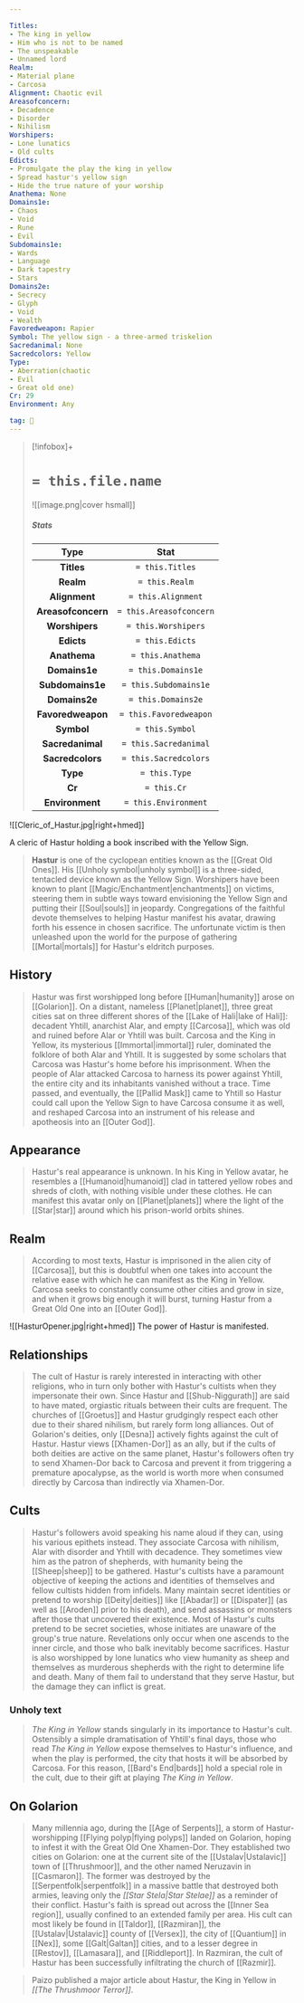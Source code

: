 ```yaml
---

Titles:
- The king in yellow
- Him who is not to be named
- The unspeakable
- Unnamed lord
Realm:
- Material plane
- Carcosa
Alignment: Chaotic evil
Areasofconcern:
- Decadence
- Disorder
- Nihilism
Worshipers:
- Lone lunatics
- Old cults
Edicts:
- Promulgate the play the king in yellow
- Spread hastur's yellow sign
- Hide the true nature of your worship
Anathema: None
Domains1e:
- Chaos
- Void
- Rune
- Evil
Subdomains1e:
- Wards
- Language
- Dark tapestry
- Stars
Domains2e:
- Secrecy
- Glyph
- Void
- Wealth
Favoredweapon: Rapier
Symbol: The yellow sign - a three-armed triskelion
Sacredanimal: None
Sacredcolors: Yellow
Type:
- Aberration(chaotic
- Evil
- Great old one)
Cr: 29
Environment: Any

tag: 🙏
---
```


> [!infobox]+
> #  `= this.file.name`
> ![[image.png|cover hsmall]]
> ##### Stats
> Type | Stat |
> :---:|:---:|
> **Titles** | `= this.Titles` |
> **Realm** | `= this.Realm` |
> **Alignment** | `= this.Alignment` |
> **Areasofconcern** | `= this.Areasofconcern` |
> **Worshipers** | `= this.Worshipers` |
> **Edicts** | `= this.Edicts` |
> **Anathema** | `= this.Anathema` |
> **Domains1e** | `= this.Domains1e` |
> **Subdomains1e** | `= this.Subdomains1e` |
> **Domains2e** | `= this.Domains2e` |
> **Favoredweapon** | `= this.Favoredweapon` |
> **Symbol** | `= this.Symbol` |
> **Sacredanimal** | `= this.Sacredanimal` |
> **Sacredcolors** | `= this.Sacredcolors` |
> **Type** | `= this.Type` |
> **Cr** | `= this.Cr` |
> **Environment** | `= this.Environment` |



![[Cleric_of_Hastur.jpg|right+hmed]] 

A cleric of Hastur holding a book inscribed with the Yellow Sign.


> **Hastur** is one of the cyclopean entities known as the [[Great Old Ones]]. His [[Unholy symbol|unholy symbol]] is a three-sided, tentacled device known as the Yellow Sign.
> Worshipers have been known to plant [[Magic/Enchantment|enchantments]] on victims, steering them in subtle ways toward envisioning the Yellow Sign and putting their [[Soul|souls]] in jeopardy. Congregations of the faithful devote themselves to helping Hastur manifest his avatar, drawing forth his essence in chosen sacrifice. The unfortunate victim is then unleashed upon the world for the purpose of gathering [[Mortal|mortals]] for Hastur's eldritch purposes.



## History

> Hastur was first worshipped long before [[Human|humanity]] arose on [[Golarion]]. On a distant, nameless [[Planet|planet]], three great cities sat on three different shores of the [[Lake of Hali|lake of Hali]]: decadent Yhtill, anarchist Alar, and empty [[Carcosa]], which was old and ruined before Alar or Yhtill was built. Carcosa and the King in Yellow, its mysterious [[Immortal|immortal]] ruler, dominated the folklore of both Alar and Yhtill. It is suggested by some scholars that Carcosa was Hastur's home before his imprisonment.
> When the people of Alar attacked Carcosa to harness its power against Yhtill, the entire city and its inhabitants vanished without a trace. Time passed, and eventually, the [[Pallid Mask]] came to Yhtill so Hastur could call upon the Yellow Sign to have Carcosa consume it as well, and reshaped Carcosa into an instrument of his release and apotheosis into an [[Outer God]].


## Appearance

> Hastur's real appearance is unknown. In his King in Yellow avatar, he resembles a [[Humanoid|humanoid]] clad in tattered yellow robes and shreds of cloth, with nothing visible under these clothes. He can manifest this avatar only on [[Planet|planets]] where the light of the [[Star|star]] around which his prison-world orbits shines.


## Realm

> According to most texts, Hastur is imprisoned in the alien city of [[Carcosa]], but this is doubtful when one takes into account the relative ease with which he can manifest as the King in Yellow. Carcosa seeks to constantly consume other cities and grow in size, and when it grows big enough it will burst, turning Hastur from a Great Old One into an [[Outer God]].

![[HasturOpener.jpg|right+hmed]] 
 The power of Hastur is manifested.
## Relationships

> The cult of Hastur is rarely interested in interacting with other religions, who in turn only bother with Hastur's cultists when they impersonate their own. Since Hastur and [[Shub-Niggurath]] are said to have mated, orgiastic rituals between their cults are frequent. The churches of [[Groetus]] and Hastur grudgingly respect each other due to their shared nihilism, but rarely form long alliances. Out of Golarion's deities, only [[Desna]] actively fights against the cult of Hastur.
> Hastur views [[Xhamen-Dor]] as an ally, but if the cults of both deities are active on the same planet, Hastur's followers often try to send Xhamen-Dor back to Carcosa and prevent it from triggering a premature apocalypse, as the world is worth more when consumed directly by Carcosa than indirectly via Xhamen-Dor.


## Cults

> Hastur's followers avoid speaking his name aloud if they can, using his various epithets instead. They associate Carcosa with nihilism, Alar with disorder and Yhtill with decadence. They sometimes view him as the patron of shepherds, with humanity being the [[Sheep|sheep]] to be gathered.
> Hastur's cultists have a paramount objective of keeping the actions and identities of themselves and fellow cultists hidden from infidels. Many maintain secret identities or pretend to worship [[Deity|deities]] like [[Abadar]] or [[Dispater]] (as well as [[Aroden]] prior to his death), and send assassins or monsters after those that uncovered their existence. Most of Hastur's cults pretend to be secret societies, whose initiates are unaware of the group's true nature. Revelations only occur when one ascends to the inner circle, and those who balk inevitably become sacrifices.
> Hastur is also worshipped by lone lunatics who view humanity as sheep and themselves as murderous shepherds with the right to determine life and death. Many of them fail to understand that they serve Hastur, but the damage they can inflict is great.


### Unholy text

> *The King in Yellow* stands singularly in its importance to Hastur's cult. Ostensibly a simple dramatisation of Yhtill's final days, those who read *The King in Yellow* expose themselves to Hastur's influence, and when the play is performed, the city that hosts it will be absorbed by Carcosa. For this reason, [[Bard's End|bards]] hold a special role in the cult, due to their gift at playing *The King in Yellow*.


## On Golarion

> Many millennia ago, during the [[Age of Serpents]], a storm of Hastur-worshipping [[Flying polyp|flying polyps]] landed on Golarion, hoping to infest it with the Great Old One Xhamen-Dor. They established two cities on Golarion: one at the current site of the [[Ustalav|Ustalavic]] town of [[Thrushmoor]], and the other named Neruzavin in [[Casmaron]]. The former was destroyed by the [[Serpentfolk|serpentfolk]] in a massive battle that destroyed both armies, leaving only the *[[Star Stela|Star Stelae]]* as a reminder of their conflict.
> Hastur's faith is spread out across the [[Inner Sea region]], usually confined to an extended family per area. His cult can most likely be found in [[Taldor]], [[Razmiran]], the [[Ustalav|Ustalavic]] county of [[Versex]], the city of [[Quantium]] in [[Nex]], some [[Galt|Galtan]] cities, and to a lesser degree in [[Restov]], [[Lamasara]], and [[Riddleport]]. In Razmiran, the cult of Hastur has been successfully infiltrating the church of [[Razmir]].


> Paizo published a major article about Hastur, the King in Yellow in *[[The Thrushmoor Terror]]*.








